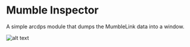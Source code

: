 # Mumble Inspector
A simple arcdps module that dumps the MumbleLink data into a window.

![alt text](https://imgur.com/a/gneWJmq)
